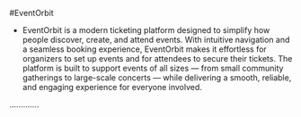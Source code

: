 #EventOrbit

- EventOrbit is a modern ticketing platform designed to simplify how people discover, create, and attend events. With intuitive navigation and a seamless booking experience, EventOrbit makes it effortless for organizers to set up events and for attendees to secure their tickets. The platform is built to support events of all sizes — from small community gatherings to large-scale concerts — while delivering a smooth, reliable, and engaging experience for everyone involved.

.............
